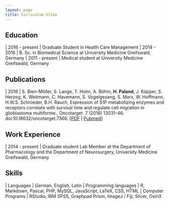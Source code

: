 ```yaml
---
layout: page
title: Curriculum Vitae
---
```


## Education

| 2016 - present | Graduate Student in Health Care Management
| 2014 - 2016 | B. Sc. in Biomedical Science at University Medicine Greifswald, Germany
| 2011 - present | Medical student at University Medicine Greifswald, Germany


## Publications

| 2016 | S. Bien-Möller, S. Lange, T. Holm, A. Böhm, **H. Paland**, J. Küpper, S. Herzog, K. Weitmann, C. Havemann, S. Vogelgesang, S. Marx, W. Hoffmann, H.W.S. Schroeder, B.H. Rauch, Expression of S1P metabolizing enzymes and receptors correlate with survival time and regulate cell migration in glioblastoma multiforme., Oncotarget. 7 (2016) 13031–46. doi:10.18632/oncotarget.7366. [[PDF](http://www.impactjournals.com/oncotarget/index.php?journal=oncotarget&page=article&op=download&path%5B%5D=7366&path%5B%5D=21109) \| [Pubmed](http://www.ncbi.nlm.nih.gov/pubmed/26887055)]

## Work Experience

| 2014 - present | Graduate student Lab Member at the Department of Pharmacology and the Department of Neurosurgery, University Medicine Greifswald, Germany

## Skills

| Languages | German, English, Latin
| Programming languages | R, Markdown, Pascal, PHP, MySQL,  JavaScript, LaTeX, CSS, HTML
| Computer Programs | RStudio, IBM SPSS, Graphpad Prism, ImageJ / Fiji, Slicer, OsiriX
